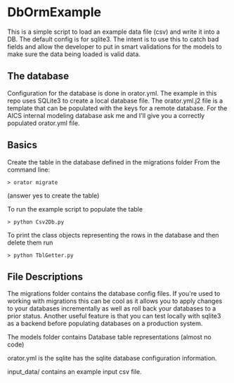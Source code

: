 # DbOrmExample

This is a simple script to load an example data file (csv) and write it into a DB. The default config is for sqlite3. 
The intent is to use this to catch bad fields and allow the developer to put in smart validations for the models to 
make sure the data being loaded is valid data. 

## The database

Configuration for the database is done in orator.yml. The example in this repo uses SQLite3 to create a local 
database file. The orator.yml.j2 file is a template that can be populated with the keys for a remote database. 
For the AICS internal modeling database ask me and I'll give you a correctly populated orator.yml file.

## Basics 

Create the table in the database defined in the migrations folder
From the command line: 

```
> orator migrate
```
(answer yes to create the table)

To run the example script to populate the table
```
> python Csv2Db.py 
```

To print the class objects representing the rows in the database 
and then delete them run 
```
> python TblGetter.py
```

## File Descriptions

The migrations folder contains the database config files. 
If you're used to working with migrations this can be cool as it
allows you to apply changes to your databases incrementally as well 
as roll back your databases to a prior status. Another useful feature 
is that you can test locally with sqlite3 as a backend before populating 
databases on a production system.

The models folder contains Database table representations (almost no code)

orator.yml is the sqlite has the sqlite database configuration information. 

input_data/ contains an example input csv file. 

